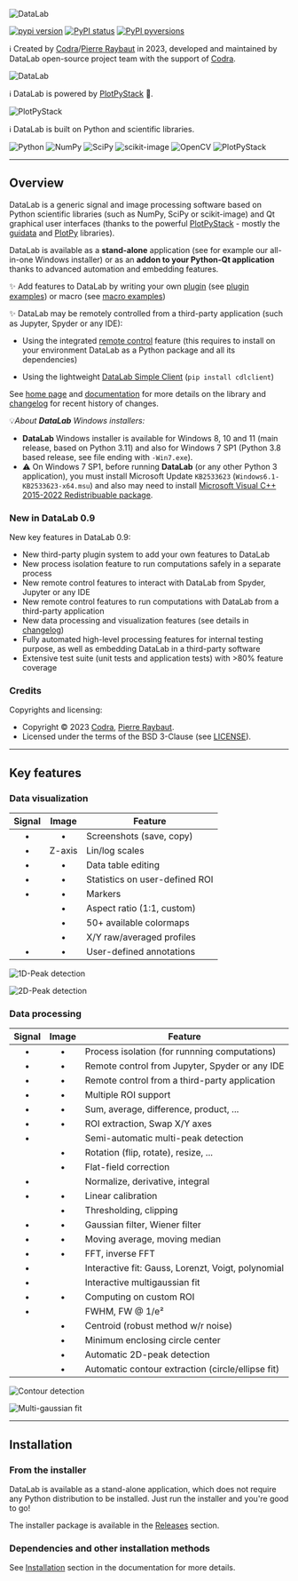 ![DataLab](https://raw.githubusercontent.com/Codra-Ingenierie-Informatique/DataLab/main/doc/images/DataLab-banner.png)

[![pypi version](https://img.shields.io/pypi/v/cdl.svg)](https://pypi.org/project/CDL/)
[![PyPI status](https://img.shields.io/pypi/status/cdl.svg)](https://github.com/Codra-Ingenierie-Informatique/DataLab)
[![PyPI pyversions](https://img.shields.io/pypi/pyversions/cdl.svg)](https://pypi.python.org/pypi/CDL/)

ℹ️ Created by [Codra](https://codra.net/)/[Pierre Raybaut](https://github.com/PierreRaybaut) in 2023, developed and maintained by DataLab open-source project team with the support of [Codra](https://codra.net/).

![DataLab](https://raw.githubusercontent.com/Codra-Ingenierie-Informatique/DataLab/main/doc/images/DataLab-Screenshot.png)

ℹ️ DataLab is powered by [PlotPyStack](https://github.com/PlotPyStack) 🚀.

![PlotPyStack](https://raw.githubusercontent.com/PlotPyStack/.github/main/data/plotpy-stack-powered.png)

ℹ️ DataLab is built on Python and scientific libraries.

![Python](https://raw.githubusercontent.com/CODRA-Ingenierie-Informatique/DataLab/gh-pages/logos/Python.png) ![NumPy](https://raw.githubusercontent.com/CODRA-Ingenierie-Informatique/DataLab/gh-pages/logos/NumPy.png) ![SciPy](https://raw.githubusercontent.com/CODRA-Ingenierie-Informatique/DataLab/gh-pages/logos/SciPy.png) ![scikit-image](https://raw.githubusercontent.com/CODRA-Ingenierie-Informatique/DataLab/gh-pages/logos/scikit-image.png) ![OpenCV](https://raw.githubusercontent.com/CODRA-Ingenierie-Informatique/DataLab/gh-pages/logos/OpenCV.png) ![PlotPyStack](https://raw.githubusercontent.com/CODRA-Ingenierie-Informatique/DataLab/gh-pages/logos/plotpystack.png)

----

## Overview

DataLab is a generic signal and image processing software based on Python scientific
libraries (such as NumPy, SciPy or scikit-image) and Qt graphical user interfaces
(thanks to the powerful [PlotPyStack](https://github.com/PlotPyStack) - mostly the
[guidata](https://github.com/PlotPyStack/guidata) and
[PlotPy](https://github.com/PlotPyStack/PlotPy) libraries).

DataLab is available as a **stand-alone** application (see for example our all-in-one
Windows installer) or as an **addon to your Python-Qt application** thanks to advanced
automation and embedding features.

✨ Add features to DataLab by writing your own [plugin](https://cdlapp.readthedocs.io/en/latest/features/general/plugins.html)
(see [plugin examples](https://github.com/Codra-Ingenierie-Informatique/DataLab/tree/main/plugins/examples))
or macro (see [macro examples](https://github.com/Codra-Ingenierie-Informatique/DataLab/tree/main/macros/examples))

✨ DataLab may be remotely controlled from a third-party application (such as Jupyter,
Spyder or any IDE):

* Using the integrated [remote control](https://cdlapp.readthedocs.io/en/latest/features/general/remote.html)
feature (this requires to install on your environment DataLab as a Python package and all its dependencies)

* Using the lightweight [DataLab Simple Client](https://github.com/Codra-Ingenierie-Informatique/DataLabSimpleClient) (`pip install cdlclient`)

See [home page](https://codra-ingenierie-informatique.github.io/DataLab/) and
[documentation](https://cdlapp.readthedocs.io/en/latest/) for more details on
the library and [changelog](https://github.com/Codra-Ingenierie-Informatique/DataLab/blob/main/CHANGELOG.md)
for recent history of changes.

💡*About **DataLab** Windows installers:*
* **DataLab** Windows installer is available for Windows 8, 10 and 11 (main release, based on Python 3.11) and also for Windows 7 SP1 (Python 3.8 based release, see file ending with `-Win7.exe`).
* ⚠️ On Windows 7 SP1, before running **DataLab** (or any other Python 3 application), you must install Microsoft Update `KB2533623` (`Windows6.1-KB2533623-x64.msu`) and also may need to install [Microsoft Visual C++ 2015-2022 Redistribuable package](https://learn.microsoft.com/en-us/cpp/windows/latest-supported-vc-redist?view=msvc-170).

### New in DataLab 0.9

New key features in DataLab 0.9:

* New third-party plugin system to add your own features to DataLab
* New process isolation feature to run computations safely in a separate process
* New remote control features to interact with DataLab from Spyder, Jupyter or any IDE
* New remote control features to run computations with DataLab from a third-party application
* New data processing and visualization features (see details in [changelog](CHANGELOG.md))
* Fully automated high-level processing features for internal testing purpose, as well as embedding DataLab in a third-party software
* Extensive test suite (unit tests and application tests) with >80% feature coverage

### Credits

Copyrights and licensing:

* Copyright © 2023 [Codra](https://codra.net/), [Pierre Raybaut](https://github.com/PierreRaybaut).
* Licensed under the terms of the BSD 3-Clause (see [LICENSE](https://github.com/Codra-Ingenierie-Informatique/DataLab/blob/main/LICENSE)).

----

## Key features

### Data visualization

| Signal |  Image | Feature                        |
|:------:|:------:|--------------------------------|
|    •   |    •   | Screenshots (save, copy)       |
|    •   | Z-axis | Lin/log scales                 |
|    •   |    •   | Data table editing             |
|    •   |    •   | Statistics on user-defined ROI |
|    •   |    •   | Markers                        |
|        |    •   | Aspect ratio (1:1, custom)     |
|        |    •   | 50+ available colormaps        |
|        |    •   | X/Y raw/averaged profiles      |
|    •   |    •   | User-defined annotations       |

![1D-Peak detection](https://raw.githubusercontent.com/Codra-Ingenierie-Informatique/DataLab/main/doc/images/peak_detection.png)

![2D-Peak detection](https://raw.githubusercontent.com/Codra-Ingenierie-Informatique/DataLab/main/doc/images/2dpeak_detection.png)

### Data processing

| Signal | Image | Feature                                            |
|:------:|:-----:|----------------------------------------------------|
|    •   |   •   | Process isolation (for runnning computations)      |
|    •   |   •   | Remote control from Jupyter, Spyder or any IDE     |
|    •   |   •   | Remote control from a third-party application      |
|    •   |   •   | Multiple ROI support                               |
|    •   |   •   | Sum, average, difference, product, ...             |
|    •   |   •   | ROI extraction, Swap X/Y axes                      |
|    •   |       | Semi-automatic multi-peak detection                |
|        |   •   | Rotation (flip, rotate), resize, ...               |
|        |   •   | Flat-field correction                              |
|    •   |       | Normalize, derivative, integral                    |
|    •   |   •   | Linear calibration                                 |
|        |   •   | Thresholding, clipping                             |
|    •   |   •   | Gaussian filter, Wiener filter                     |
|    •   |   •   | Moving average, moving median                      |
|    •   |   •   | FFT, inverse FFT                                   |
|    •   |       | Interactive fit: Gauss, Lorenzt, Voigt, polynomial |
|    •   |       | Interactive multigaussian fit                      |
|    •   |   •   | Computing on custom ROI                            |
|    •   |       | FWHM, FW @ 1/e²                                    |
|        |   •   | Centroid (robust method w/r noise)                 |
|        |   •   | Minimum enclosing circle center                    |
|        |   •   | Automatic 2D-peak detection                        |
|        |   •   | Automatic contour extraction (circle/ellipse fit)  |

![Contour detection](https://raw.githubusercontent.com/Codra-Ingenierie-Informatique/DataLab/main/doc/images/contour_detection.png)

![Multi-gaussian fit](https://raw.githubusercontent.com/Codra-Ingenierie-Informatique/DataLab/main/doc/images/multi_gaussian_fit.png)

----

## Installation

### From the installer

DataLab is available as a stand-alone application, which does not require any Python
distribution to be installed. Just run the installer and you're good to go!

The installer package is available in the [Releases](https://github.com/Codra-Ingenierie-Informatique/DataLab/releases) section.

### Dependencies and other installation methods

See [Installation](https://cdlapp.readthedocs.io/en/latest/intro/installation.html)
section in the documentation for more details.
